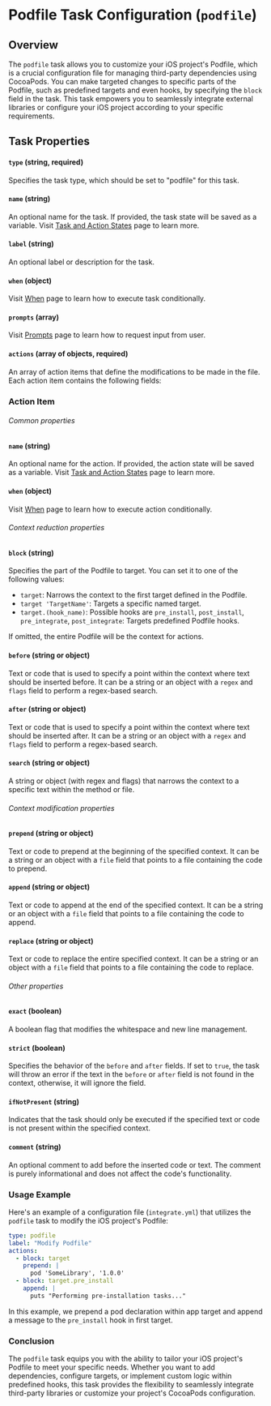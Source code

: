Podfile Task Configuration (`podfile`)
================================================

Overview
--------

The `podfile` task allows you to customize your iOS project's Podfile, which is a crucial configuration file for managing third-party dependencies using CocoaPods. You can make targeted changes to specific parts of the Podfile, such as predefined targets and even hooks, by specifying the `block` field in the task. This task empowers you to seamlessly integrate external libraries or configure your iOS project according to your specific requirements.

Task Properties
---------------

#### `type` (string, required)
Specifies the task type, which should be set to "podfile" for this task.

#### `name` (string)
An optional name for the task. If provided, the task state will be saved as a variable.
Visit [Task and Action States](STATES.md) page to learn more.

#### `label` (string)
An optional label or description for the task.

#### `when` (object)
Visit [When](WHEN.md) page to learn how to execute task conditionally.

#### `prompts` (array)
Visit [Prompts](PROMPTS.md) page to learn how to request input from user.

#### `actions` (array of objects, required)
An array of action items that define the modifications to be made in the file. Each action item contains the following fields:

### Action Item

###### Common properties

#### `name` (string)
An optional name for the action. If provided, the action state will be saved as a variable.
Visit [Task and Action States](STATES.md) page to learn more.

#### `when` (object)
Visit [When](WHEN.md) page to learn how to execute action conditionally.

###### Context reduction properties

#### `block` (string)
Specifies the part of the Podfile to target. You can set it to one of the following values:
-   `target`: Narrows the context to the first target defined in the Podfile.
-   `target 'TargetName'`: Targets a specific named target.
-   `target.(hook_name)`: Possible hooks are `pre_install`, `post_install`, `pre_integrate`, `post_integrate`: Targets predefined Podfile hooks.

If omitted, the entire Podfile will be the context for actions.

#### `before` (string or object)
Text or code that is used to specify a point within the context where text should be inserted before. It can be a string or an object with a `regex` and `flags` field to perform a regex-based search.

#### `after` (string or object)
Text or code that is used to specify a point within the context where text should be inserted after. It can be a string or an object with a `regex` and `flags` field to perform a regex-based search.

#### `search` (string or object)
A string or object (with regex and flags) that narrows the context to a specific text within the method or file.

###### Context modification properties

#### `prepend` (string or object)
Text or code to prepend at the beginning of the specified context. It can be a string or an object with a `file` field that points to a file containing the code to prepend.

#### `append` (string or object)
Text or code to append at the end of the specified context. It can be a string or an object with a `file` field that points to a file containing the code to append.

#### `replace` (string or object)
Text or code to replace the entire specified context. It can be a string or an object with a `file` field that points to a file containing the code to replace.

######  Other properties

#### `exact` (boolean)
A boolean flag that modifies the whitespace and new line management.

#### `strict` (boolean)
Specifies the behavior of the `before` and `after` fields. If set to `true`, the task will throw an error if the text in the `before` or `after` field is not found in the context, otherwise, it will ignore the field.

#### `ifNotPresent` (string)
Indicates that the task should only be executed if the specified text or code is not present within the specified context.

#### `comment` (string)
An optional comment to add before the inserted code or text. The comment is purely informational and does not affect the code's functionality.

### Usage Example

Here's an example of a configuration file (`integrate.yml`) that utilizes the `podfile` task to modify the iOS project's Podfile:


```yaml
type: podfile
label: "Modify Podfile"
actions:
  - block: target
    prepend: |
      pod 'SomeLibrary', '1.0.0'
  - block: target.pre_install
    append: |
      puts "Performing pre-installation tasks..."
```

In this example, we prepend a pod declaration within app target and append a message to the `pre_install` hook in first target.

### Conclusion

The `podfile` task equips you with the ability to tailor your iOS project's Podfile to meet your specific needs. Whether you want to add dependencies, configure targets, or implement custom logic within predefined hooks, this task provides the flexibility to seamlessly integrate third-party libraries or customize your project's CocoaPods configuration.
